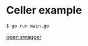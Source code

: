 # Celler example

```console
$ go run main.go
```

[open swagger](http://localhost:8080/swagger/index.html)

